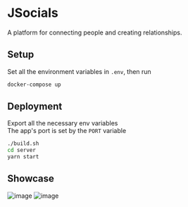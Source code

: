 # JSocials

A platform for connecting people and creating relationships.

## Setup

Set all the environment variables in `.env`, then run

```sh
docker-compose up
```

## Deployment

Export all the necessary env variables  
The app's port is set by the `PORT` variable

```sh
./build.sh
cd server
yarn start
```

## Showcase

![image](https://user-images.githubusercontent.com/14859262/132196445-e8e0e4e4-8ee5-4419-8a24-d478c7259898.png)
![image](https://user-images.githubusercontent.com/14859262/132196504-e67f0a57-ea52-4118-966b-5d168a45c527.png)

